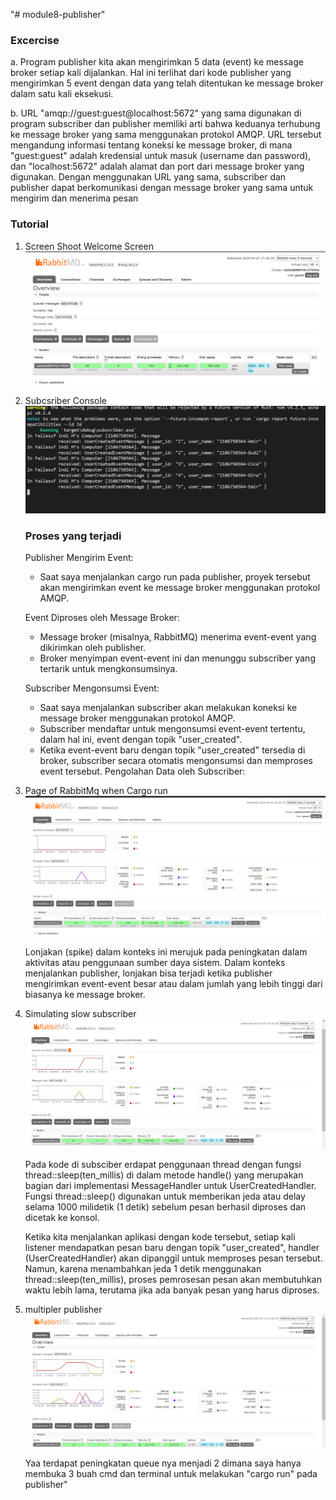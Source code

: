 "# module8-publisher" 
### Excercise
a. Program publisher kita akan mengirimkan 5 data (event) ke message broker setiap kali dijalankan. Hal ini terlihat dari kode publisher yang mengirimkan 5 event dengan data yang telah ditentukan ke message broker dalam satu kali eksekusi.

b. URL "amqp://guest:guest@localhost:5672" yang sama digunakan di program subscriber dan publisher memiliki arti bahwa keduanya terhubung ke message broker yang sama menggunakan protokol AMQP. URL tersebut mengandung informasi tentang koneksi ke message broker, di mana "guest:guest" adalah kredensial untuk masuk (username dan password), dan "localhost:5672" adalah alamat dan port dari message broker yang digunakan. Dengan menggunakan URL yang sama, subscriber dan publisher dapat berkomunikasi dengan message broker yang sama untuk mengirim dan menerima pesan

### Tutorial
1. Screen Shoot Welcome Screen
    ![Example Image](/images/welcomepage.png)

2. Subcsriber Console
    ![Subscriber1 Image](/images/subscriber1.png)

    ### Proses yang terjadi
    Publisher Mengirim Event:
    - Saat saya menjalankan cargo run pada publisher, proyek tersebut akan mengirimkan event ke message broker menggunakan protokol AMQP.

    Event Diproses oleh Message Broker:
    - Message broker (misalnya, RabbitMQ) menerima event-event yang dikirimkan oleh publisher.
    - Broker menyimpan event-event ini dan menunggu subscriber yang tertarik untuk mengkonsumsinya.

    Subscriber Mengonsumsi Event:
    - Saat saya menjalankan subscriber akan melakukan koneksi ke message broker menggunakan protokol AMQP.
    -  Subscriber mendaftar untuk mengonsumsi event-event tertentu, dalam hal ini, event dengan topik "user_created".
    - Ketika event-event baru dengan topik "user_created" tersedia di broker, subscriber secara otomatis mengonsumsi dan memproses event tersebut.
    Pengolahan Data oleh Subscriber:

3. Page of RabbitMq when Cargo run
    ![RabbitMq1 Image](/images/rabbitmq.png)

    Lonjakan (spike) dalam konteks ini merujuk pada peningkatan dalam aktivitas atau penggunaan sumber daya sistem. Dalam konteks menjalankan publisher, lonjakan bisa terjadi ketika publisher mengirimkan event-event besar atau dalam jumlah yang lebih tinggi dari biasanya ke message broker.

4. Simulating slow subscriber
    ![RabbitMq2 Image](/images/rabbitmq2.png)

    Pada kode di subsciber erdapat penggunaan thread dengan fungsi thread::sleep(ten_millis) di dalam metode handle() yang merupakan bagian dari implementasi MessageHandler untuk UserCreatedHandler. Fungsi thread::sleep() digunakan untuk memberikan jeda atau delay selama 1000 milidetik (1 detik) sebelum pesan berhasil diproses dan dicetak ke konsol.

    Ketika kita menjalankan aplikasi dengan kode tersebut, setiap kali listener mendapatkan pesan baru dengan topik "user_created", handler (UserCreatedHandler) akan dipanggil untuk memproses pesan tersebut. Namun, karena menambahkan jeda 1 detik menggunakan thread::sleep(ten_millis), proses pemrosesan pesan akan membutuhkan waktu lebih lama, terutama jika ada banyak pesan yang harus diproses.

5. multipler publisher
    ![RabbitMq3 Image](/images/rabbitmq3.png)

    Yaa terdapat peningkatan queue nya menjadi 2 dimana saya hanya membuka 3 buah cmd dan terminal untuk melakukan "cargo run" pada publisher"






